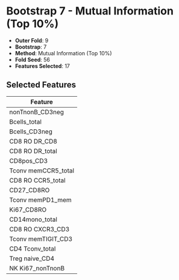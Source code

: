 # Bootstrap 7 - Mutual Information (Top 10%)

- **Outer Fold**: 9
- **Bootstrap**: 7
- **Method**: Mutual Information (Top 10%)
- **Fold Seed**: 56
- **Features Selected**: 17

## Selected Features

| Feature |
|---------|
| nonTnonB_CD3neg |
| Bcells_total |
| Bcells_CD3neg |
| CD8 RO DR_CD8 |
| CD8 RO DR_total |
| CD8pos_CD3 |
| Tconv memCCR5_total |
| CD8 RO CCR5_total |
| CD27_CD8RO |
| Tconv memPD1_mem |
| Ki67_CD8RO |
| CD14mono_total |
| CD8 RO CXCR3_CD3 |
| Tconv memTIGIT_CD3 |
| CD4 Tconv_total |
| Treg naive_CD4 |
| NK Ki67_nonTnonB |
